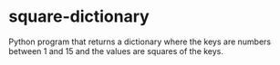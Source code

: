 # square-dictionary
Python program that returns a dictionary where the keys are numbers between 1 and 15 and the values are squares of the keys.
